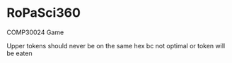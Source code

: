 # RoPaSci360
COMP30024 Game

Upper tokens should never be on the same hex bc not optimal or token will be eaten

